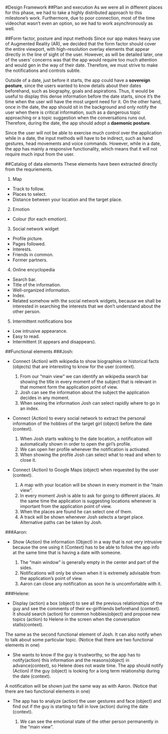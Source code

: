 #Design Framework
##Plan and execution
As we were all in different places for this phase, we had to take a highly distributed approach to this milestone’s work. Furthermore, due to poor connection, most of the time videochat wasn’t even an option, so we had to work asynchronously as well.

##Form factor, posture and input methods
Since our app makes heavy use of Augmented Reality (AR), we decided that the form factor should cover the entire viewport, with high-resolution overlay elements that appear directly in the line of sight of the user. However, as will be detailed later, one of the users’ concerns was that the app would require too much attention and would gen in the way of their date. Therefore, we must strive to make the notifications and controls subtle.

Outside of a date, just before it starts, the app could have a **sovereign posture**, since the users wanted to know details about their dates beforehand, such as biography, goals and aspirations. Thus, it would be useful to display this dense information before the date starts, since it’s the time when the user will have the most urgent need for it. On the other hand, once in the date, the app should sit in the background and only notify the user when there is critical information, such as a dangerous topic approaching or a topic suggestion when the conversations runs out. Therefore, during the date, the app should adopt a **daemonic posture**.

Since the user will not be able to exercise much control over the application while in a date, the input methods will have to be indirect, such as hand gestures, head movements and voice commands. However, while in a date, the app has mainly a responsive functionality, which means that it will not require much input from the user.

##Catalog of data elements 
These elements have been extracted directly from the requriements.

1. Map
 * Track to follow.
 * Places to select.
 * Distance between your location and the target place.
2. Emotion
 * Colour (for each emotion). 
3. Social network widget
 * Profile picture.
 * Pages followed.
 * Interests.
 * Friends in common.
 * Former partners.
4. Online encyclopedia
 * Search bar.
 * Title of the information.
 * Well-organized information.
 * Index.
 * Related somehow with the social network widgets, because we shall be interested in searching the interests that we don’t understand about the other person.
5. Intermittent notifications box
 * Low intrusive appearance.
 * Easy to read.
 * Intermittent (it appears and disappears).

##Functional elements
###Josh:
- Connect (Action) with wikipedia to show biographies or historical facts (objects) that are interesting to know for the user (context).

  1. From our “main view” we can identify an wikipedia search bar showing the title in every moment of the subject that is relevant in that moment form the application point of view.
  2. Josh can see the information about the subject the application decides in any moment.
  3. When seeing the information Josh can select rapidly where to go in an index.

- Connect (Action) to every social network to extract the personal information of the hobbies of the target girl (object) before the date (context).

  1. When Josh starts walking to the date location, a notification will automatically shown in order to open the girl’s profile.
  2. We can open her profile whenever the notification is activated.
  3. When showing the profile Josh can select what to read and when to close it.

- Connect (Action) to Google Maps (object) when requested by the user (context).

  1. A map with your location will be shown in every moment in the “main view”.
  2. In every moment Josh is able to ask for going to different places. At the same time the application is suggesting locations whenever is important from the application point of view.
  3. When the places are found he can select one of them.
  4. A track will be shown whenever Josh selects a target place. Alternative paths can be taken by Josh.

###Aaron:
- Show (Action) the information (Object) in a way that is not very intrusive because the one using it (Context) has to be able to follow the app info at the same time that is having a date with someone.

  1. The “main window” is generally empty in the center and part of the sides.
  2. Notifications will only be shown when it is extremely advisable from the application’s point of view.
  3. Aaron can close any notification as soon he is uncomfortable with it.

###Helene:
- Display (action) a box (object) to see all the previous relationships of the guy and see the comments of their ex-girlfriends beforehand (context). It should search (action) for common hobbies(object) and propose new topics (action) to Helene in the screen when the conversation stalls(context).

The same as the second functional element of Josh. It can also notify when to talk about some particular topic. (Notice that there are two functional elements in one)

- She wants to know if the guy is trustworthy, so the app has to notify(action) this information and the reasons(object) in advance(context), so Helene does not waste time. The app should notify (Action) if the guy (object) is looking for a long term relationship during the date (context).

A notification will be shown just the same way as with Aaron. (Notice that there are two functional elements in one)

- The app has to analyze (action) the user gestures and face (object) and find out if the guy is starting to fall in love (action) during the date (context).

  1. We can see the emotional state of the other person permanently in the “main view”.

